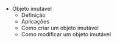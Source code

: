 * Objeto imutável
  * Definição
  * Aplicações
  * Como criar um objeto imutável
  * Como modificar um objeto imutável 
